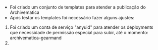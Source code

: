 * Foi criado um conjunto de templates para atender a publicação do Archivematica
* Após testar os templates foi necessário fazer alguns ajustes:
1. Foi criado um conta de serviço "anyuid" para atender os deployments que necessidade de permissão especial para subir, até o momento: archivematica-gearmand
2. 